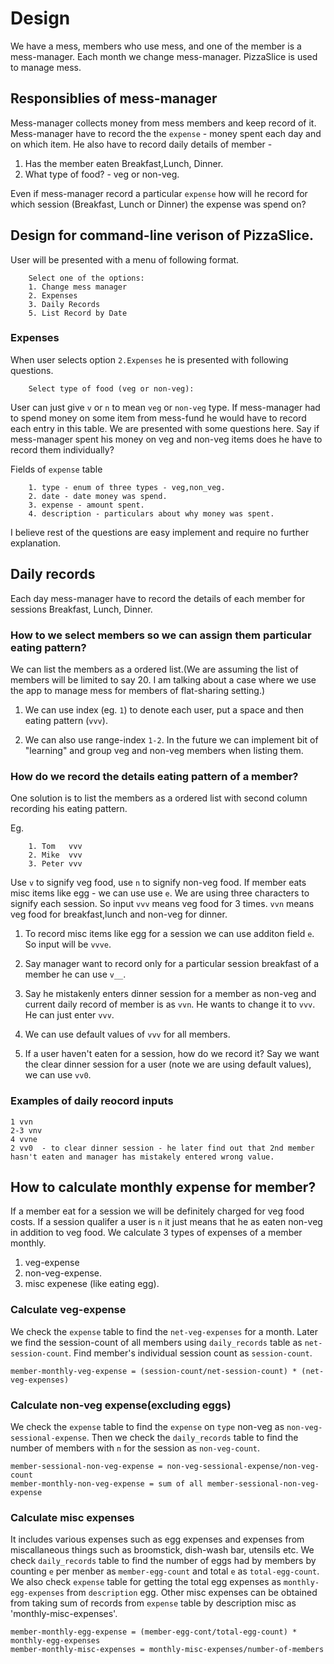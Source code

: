 # Design
We have a mess, members who use mess, and one of the member is a
mess-manager. Each month we change mess-manager. PizzaSlice is used to
manage mess.

## Responsiblies of mess-manager
Mess-manager collects money from mess members and keep record of it.
Mess-manager have to record the the `expense` - money spent each day
and on which item. He also have to record daily details of member -
1. Has the member eaten Breakfast,Lunch, Dinner.
2. What type of food? - veg or non-veg.

Even if mess-manager record a particular `expense` how will he record
for which session (Breakfast, Lunch or Dinner) the expense was spend on?



## Design for command-line verison of PizzaSlice.

User will be presented with a menu of following format.
```
    Select one of the options:
    1. Change mess manager
    2. Expenses
    3. Daily Records
    5. List Record by Date
```

### Expenses
When user selects option `2.Expenses` he is presented with following
questions. 
```
    Select type of food (veg or non-veg):
```

User can just give `v` or `n` to mean `veg` or `non-veg` type.  If
mess-manager had to spend money on some item from mess-fund he would
have to record each entry in this table.  We are presented with some
questions here. Say if mess-manager spent his money on veg and non-veg
items does he have to record them individually?

Fields of `expense` table
```
    1. type - enum of three types - veg,non_veg.
    2. date - date money was spend.
    3. expense - amount spent.
    4. description - particulars about why money was spent.
``` 

I believe rest of the questions are easy implement and require no
further explanation.

## Daily records
Each day mess-manager have to record the details of each member for
sessions Breakfast, Lunch, Dinner. 

### How to we select members so we can assign them particular eating pattern?
We can list the members as a ordered list.(We are assuming the list of
members will be limited to say 20.  I am talking about a case where we
use the app to manage mess for members of flat-sharing setting.)   

1. We can use index (eg. `1`) to denote each user, put a space and then
eating pattern (`vvv`).

2. We can also use range-index `1-2`. In the future we can implement
bit of "learning" and group veg and non-veg members when listing them.

### How do we record the details eating pattern of a member?

One solution is to list the members as a ordered list with second
column recording his eating pattern. 

Eg.
```
    1. Tom   vvv
    2. Mike  vvv
    3. Peter vvv
```

Use `v` to signify veg food, use `n` to signify non-veg food. If
member eats misc items like egg - we can use use `e`. We are using
three characters to signify each session. So input `vvv` means veg
food for 3 times. `vvn` means veg food for breakfast,lunch and non-veg
for dinner. 

1. To record misc items like egg for a session we can use additon field
`e`. So input will be `vvve`.

2. Say manager want to record only for a particular session breakfast
of a member he can use `v__`.

3. Say he mistakenly enters dinner session for a member as non-veg and
current daily record of member is as `vvn`. He wants to change it to
`vvv`. He can just enter `vvv`.

4. We can use default values of `vvv` for all members.
5. If a user haven't eaten for a session, how do we record it? Say we
   want the clear dinner session for a user (note we are using default
   values), we can use `vv0`.
   
### Examples of daily reocord inputs
```
1 vvn
2-3 vnv
4 vvne
2 vv0  - to clear dinner session - he later find out that 2nd member hasn't eaten and manager has mistakely entered wrong value.
```

## How to calculate monthly expense for member?
If a member eat for a session we will be definitely charged for veg
food costs.  If a session qualifer a user is `n` it just means that he
as eaten non-veg in addition to veg food. We calculate 3 types of
expenses of a member monthly. 

1. veg-expense 
2. non-veg-expense.
3. misc expenese (like eating egg).

### Calculate veg-expense
We check the `expense` table to find the `net-veg-expenses` for a
month. Later we find the session-count of all members using
`daily_records` table as `net-session-count`. Find member's individual
session count as `session-count`.

``` 
member-monthly-veg-expense = (session-count/net-session-count) * (net-veg-expenses)
```

### Calculate non-veg expense(excluding eggs)
We check the `expense` table to find the `expense` on `type` non-veg as
`non-veg-sessional-expense`.
Then we check the `daily_records` table to find the number of members with
`n` for the session as `non-veg-count`.

```
member-sessional-non-veg-expense = non-veg-sessional-expense/non-veg-count
member-monthly-non-veg-expense = sum of all member-sessional-non-veg-expense
```

### Calculate misc expenses
It includes various expenses such as egg expenses and expenses from miscallaneous things
such as broomstick, dish-wash bar, utensils etc.
We check `daily_records` table to find the number of eggs had by members by counting `e`
per menber as `member-egg-count` and total `e` as `total-egg-count`. We also check
`expense` table for getting the total egg expenses as `monthly-egg-expenses` from `description` egg.
 Other misc expenses can be obtained from taking sum of records from `expense` table by description misc
as 'monthly-misc-expenses'.

```
member-monthly-egg-expense = (member-egg-cont/total-egg-count) * monthly-egg-expenses
member-monthly-misc-expenses = monthly-misc-expenses/number-of-members
```
